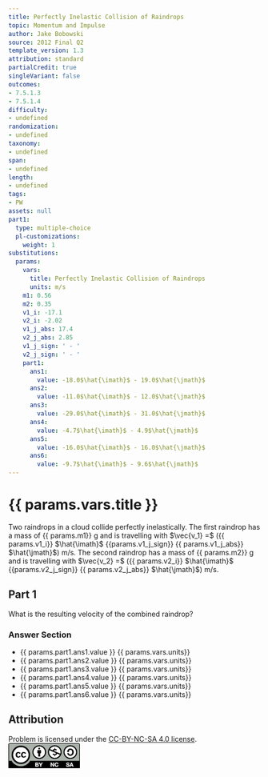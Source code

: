 ```yaml
---
title: Perfectly Inelastic Collision of Raindrops
topic: Momentum and Impulse
author: Jake Bobowski
source: 2012 Final Q2
template_version: 1.3
attribution: standard
partialCredit: true
singleVariant: false
outcomes:
- 7.5.1.3
- 7.5.1.4
difficulty:
- undefined
randomization:
- undefined
taxonomy:
- undefined
span:
- undefined
length:
- undefined
tags:
- PW
assets: null
part1:
  type: multiple-choice
  pl-customizations:
    weight: 1
substitutions:
  params:
    vars:
      title: Perfectly Inelastic Collision of Raindrops
      units: m/s
    m1: 0.56
    m2: 0.35
    v1_i: -17.1
    v2_i: -2.02
    v1_j_abs: 17.4
    v2_j_abs: 2.85
    v1_j_sign: ' - '
    v2_j_sign: ' - '
    part1:
      ans1:
        value: -18.0$\hat{\imath}$ - 19.0$\hat{\jmath}$
      ans2:
        value: -11.0$\hat{\imath}$ - 12.0$\hat{\jmath}$
      ans3:
        value: -29.0$\hat{\imath}$ - 31.0$\hat{\jmath}$
      ans4:
        value: -4.7$\hat{\imath}$ - 4.9$\hat{\jmath}$
      ans5:
        value: -16.0$\hat{\imath}$ - 16.0$\hat{\jmath}$
      ans6:
        value: -9.7$\hat{\imath}$ - 9.6$\hat{\jmath}$
---
```

# {{ params.vars.title }}
Two raindrops in a cloud collide perfectly inelastically. The first raindrop has a mass of {{ params.m1}} g and is travelling with $\vec{v_1} =$ ({{ params.v1_i}} $\hat{\imath}$ {{params.v1_j_sign}} {{ params.v1_j_abs}} $\hat{\jmath}$) m/s.
The second raindrop has a mass of {{ params.m2}} g and is travelling with $\vec{v_2} =$ ({{ params.v2_i}} $\hat{\imath}$ {{params.v2_j_sign}} {{ params.v2_j_abs}} $\hat{\jmath}$) m/s.

## Part 1

What is the resulting velocity of the combined raindrop?

### Answer Section

- {{ params.part1.ans1.value }} {{ params.vars.units}}
- {{ params.part1.ans2.value }} {{ params.vars.units}}
- {{ params.part1.ans3.value }} {{ params.vars.units}}
- {{ params.part1.ans4.value }} {{ params.vars.units}}
- {{ params.part1.ans5.value }} {{ params.vars.units}}
- {{ params.part1.ans6.value }} {{ params.vars.units}}

## Attribution

Problem is licensed under the [CC-BY-NC-SA 4.0 license](https://creativecommons.org/licenses/by-nc-sa/4.0/).<br> ![The Creative Commons 4.0 license requiring attribution-BY, non-commercial-NC, and share-alike-SA license.](https://raw.githubusercontent.com/firasm/bits/master/by-nc-sa.png)
